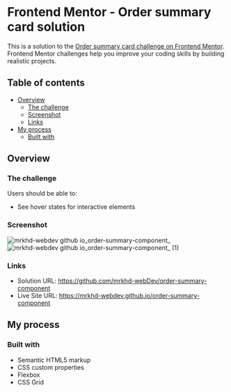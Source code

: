 # Frontend Mentor - Order summary card solution

This is a solution to the [Order summary card challenge on Frontend Mentor](https://www.frontendmentor.io/challenges/order-summary-component-QlPmajDUj). Frontend Mentor challenges help you improve your coding skills by building realistic projects.

## Table of contents

- [Overview](#overview)
  - [The challenge](#the-challenge)
  - [Screenshot](#screenshot)
  - [Links](#links)
- [My process](#my-process)
  - [Built with](#built-with)

## Overview

### The challenge

Users should be able to:

- See hover states for interactive elements

### Screenshot
![mrkhd-webdev github io_order-summary-component_](https://user-images.githubusercontent.com/85605446/203013865-f48c6131-2f58-4a07-a83f-1a667456edc5.png)
![mrkhd-webdev github io_order-summary-component_ (1)](https://user-images.githubusercontent.com/85605446/203013882-68eca46e-8fa9-421a-b199-65adfe054c9e.png)


### Links

- Solution URL: https://github.com/mrkhd-webDev/order-summary-component
- Live Site URL: https://mrkhd-webdev.github.io/order-summary-component

## My process

### Built with

- Semantic HTML5 markup
- CSS custom properties
- Flexbox
- CSS Grid
